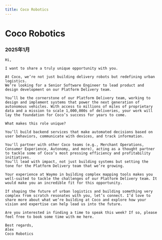 ```yaml
---
title: Coco Robotics
---
```

# Coco Robotics

### 2025年1月

<JobRecruiterInformation recruiterName="Andrew Stoe" recruiterEmail="andrew.stoe.ne@cocodelivery.com" company="Coco 
Robotics" jobTitle="Senior Software Engineer" team="Platform Delivery" bookingLink="https://calendly.
com/alex-fenstermacher-ne-cocodelivery/30min?month=2025-02" emailContent="Hi,I want to share a truly unique opportunity with you."
/>

```text
Hi,

I want to share a truly unique opportunity with you.

At Coco, we’re not just building delivery robots but redefining urban logistics.
We’re looking for a Senior Software Engineer to lead product and design development on our Platform Delivery team.

You’ll be the cornerstone of our Platform Delivery team, working to design and implement systems that power the next generation of autonomous vehicles. With access to millions of miles of proprietary data and a mission to scale 1,000,000s of deliveries, your work will lay the foundation for Coco’s success for years to come.

What makes this role unique?

You’ll build backend services that make automated decisions based on user behaviors, communicate with devices, and track information.

You'll partner with other Coco teams (e.g., Merchant Operations, Consumer Experience, Autonomy, and more), acting as a thought partner to tackle some of Coco’s most pressing efficiency and profitability initiatives.
You’ll lead with impact, not just building systems but setting the tone for the Platform Delivery team that we’re growing.

Your experience at Waymo in building complex mapping tools makes you well-suited to tackle the challenges of our Platform Delivery team. It would make you an incredible fit for this opportunity.

If shaping the future of urban logistics and building something very complex from scratch resonates with you, let’s connect. I’d love to share more about what we’re building at Coco and explore how your vision and expertise can help lead us into the future.

Are you interested in finding a time to speak this week? If so, please feel free to book some time with me here.

Best regards,
Alex
Coco Robotics
```